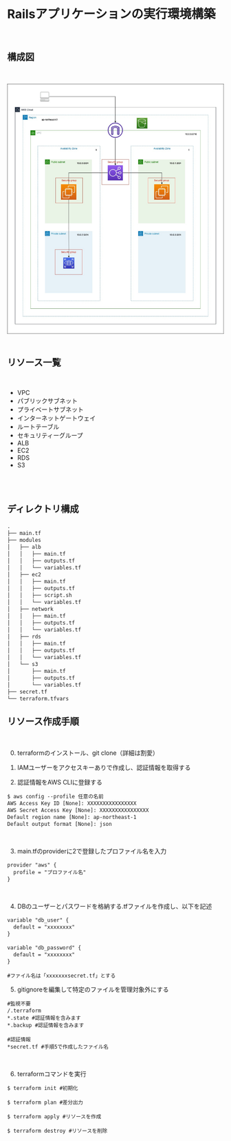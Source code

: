# Railsアプリケーションの実行環境構築
<br>

## 構成図
<br>

![構成図](/infrastructure_diagram.jpg)
<br>
<br>

## リソース一覧
<br>

- VPC
- パブリックサブネット
- プライベートサブネット
- インターネットゲートウェイ
- ルートテーブル
- セキュリティーグループ
- ALB
- EC2
- RDS
- S3
<br>
<br>

## ディレクトリ構成
```
.
├── main.tf
├── modules
│   ├── alb
│   │   ├── main.tf
│   │   ├── outputs.tf
│   │   └── variables.tf
│   ├── ec2
│   │   ├── main.tf
│   │   ├── outputs.tf
│   │   ├── script.sh
│   │   └── variables.tf
│   ├── network
│   │   ├── main.tf
│   │   ├── outputs.tf
│   │   └── variables.tf
│   ├── rds
│   │   ├── main.tf
│   │   ├── outputs.tf
│   │   └── variables.tf
│   └── s3
│       ├── main.tf
│       ├── outputs.tf
│       └── variables.tf
├── secret.tf
└── terraform.tfvars
```


## リソース作成手順
<br>

0. terraformのインストール、git clone（詳細は割愛）

1. IAMユーザーをアクセスキーありで作成し、認証情報を取得する

2. 認証情報をAWS CLIに登録する
```
$ aws config --profile 任意の名前
AWS Access Key ID [None]: XXXXXXXXXXXXXXXX
AWS Secret Access Key [None]: XXXXXXXXXXXXXXXX
Default region name [None]: ap-northeast-1
Default output format [None]: json
```
<br>

3. main.tfのproviderに2で登録したプロファイル名を入力
```
provider "aws" {
  profile = "プロファイル名"
}
```
<br>

4. DBのユーザーとパスワードを格納する.tfファイルを作成し、以下を記述
```
variable "db_user" {
  default = "xxxxxxxx"
}

variable "db_password" {
  default = "xxxxxxxx"
}

#ファイル名は「xxxxxxxsecret.tf」とする
```

5. gitignoreを編集して特定のファイルを管理対象外にする
```
#監視不要
/.terraform
*.state #認証情報を含みます
*.backup #認証情報を含みます

#認証情報
*secret.tf #手順5で作成したファイル名
```

<br>

6. terraformコマンドを実行

```
$ terraform init #初期化

$ terraform plan #差分出力

$ terraform apply #リソースを作成

$ terraform destroy #リソースを削除
```